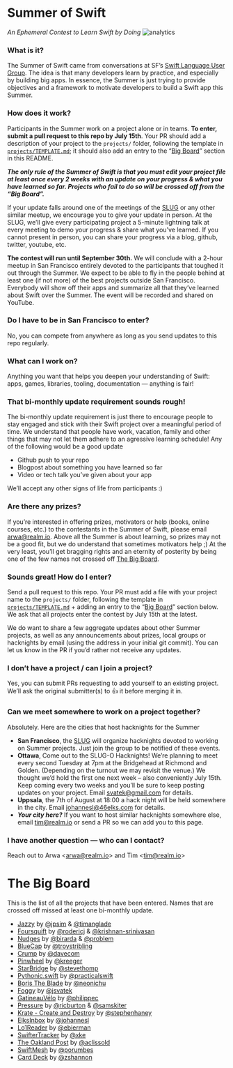 Summer of Swift
===============

_An Ephemeral Contest to Learn Swift by Doing_ ![analytics](https://ga-beacon.appspot.com/UA-50247013-2/summer-of-swift/README?pixel)

### What is it?

The Summer of Swift came from conversations at SF’s [Swift Language User Group](http://www.meetup.com/swift-language). The idea is that many developers learn by practice, and especially by building big apps. In essence, the Summer is just trying to provide objectives and a framework to motivate developers to build a Swift app this Summer.

### How does it work?

Participants in the Summer work on a project alone or in teams. **To enter, submit a pull request to this repo by July 15th**. Your PR should add a description of your project to the `projects/` folder, following the template in [`projects/TEMPLATE.md`](projects/TEMPLATE.md); it should also add an entry to the “[Big Board](#the-big-board)” section in this README.

**_The only rule of the Summer of Swift is that you must edit your project file at least once every 2 weeks with an update on your progress & what you have learned so far. Projects who fail to do so will be crossed off from the “Big Board”._**

If your update falls around one of the meetings of the [SLUG](http://www.meetup.com/swift-language) or any other similar meetup, we encourage you to give your update in person. At the SLUG, we’ll give every participating project a 5-minute lightning talk at every meeting to demo your progress & share what you’ve learned. If you cannot present in person, you can share your progress via a blog, github, twitter, youtube, etc.

**The contest will run until September 30th.**
We will conclude with a 2-hour meetup in San Francisco entirely devoted to the participants that toughed it out through the Summer. We expect to be able to fly in the people behind at least one (if not more) of the best projects outside San Francisco. Everybody will show off their apps and summarize all that they’ve learned about Swift over the Summer. The event will be recorded and shared on YouTube.

### Do I have to be in San Francisco to enter?

No, you can compete from anywhere as long as you send updates to this repo regularly.

### What can I work on?

Anything you want that helps you deepen your understanding of Swift: apps, games, libraries, tooling, documentation — anything is fair!

### That bi-monthly update requirement sounds rough!

The bi-monthly update requirement is just there to encourage people to stay engaged and stick with their Swift project over a meaningful period of time. We understand that people have work, vacation, family and other things that may not let them adhere to an agressive learning schedule! Any of the following would be a good update
- Github push to your repo
- Blogpost about something you have learned so far
- Video or tech talk you’ve given about your app

We’ll accept any other signs of life from participants :)

### Are there any prizes?

If you’re interested in offering prizes, motivators or help (books, online courses, etc.) to the contestants in the Summer of Swift, please email arwa@realm.io. Above all the Summer is about learning, so prizes may not be a good fit, but we do understand that sometimes motivators help ;) At the very least, you’ll get bragging rights and an eternity of posterity by being one of the few names not crossed off [The Big Board](#the-big-board).

### Sounds great! How do I enter?

Send a pull request to this repo. Your PR must add a file with your project name to the `projects/` folder, following the template in [`projects/TEMPLATE.md`](projects/TEMPLATE.md) + adding an entry to the “[Big Board](#the-big-board)” section below. We ask that all projects enter the contest by July 15th at the latest.

We do want to share a few aggregate updates about other Summer projects, as well as any announcements about prizes, local groups or hacknights by email (using the address in your initial git commit). You can let us know in the PR if you’d rather not receive any updates.

### I don’t have a project / can I join a project?

Yes, you can submit PRs requesting to add yourself to an existing project. We’ll ask the original submitter(s) to :+1: it before merging it in.

### Can we meet somewhere to work on a project together?

Absolutely. Here are the cities that host hacknights for the Summer
- **San Francisco**, the [SLUG](http://www.meetup.com/swift-language/) will organize hacknights devoted to working on Summer projects. Just join the group to be notified of these events.
- **Ottawa**, Come out to the SLUG-O Hacknights! We’re planning to meet every second Tuesday at 7pm at the Bridgehead at Richmond and Golden. (Depending on the turnout we may revisit the venue.) We thought we’d hold the first one next week – also conveniently July 15th. Keep coming every two weeks and you’ll be sure to keep posting updates on your project. Email svatek@gmail.com for details.
- **Uppsala**, the 7th of August at 18:00 a hack night will be held somewhere in the city. Email johannesl@46elks.com for details.
- **_Your city here?_** If you want to host similar hacknights somewhere else, email tim@realm.io or send a PR so we can add you to this page.

### I have another question — who can I contact?

Reach out to Arwa \<arwa@realm.io\> and Tim \<tim@realm.io\>

# The Big Board

This is the list of all the projects that have been entered. Names that are crossed off missed at least one bi-monthly update.

- [Jazzy](projects/jazzy.md) by [@jpsim](https://github.com/jpsim) & [@timanglade](https://github.com/timanglade)
- [Foursquift](projects/foursquift.md) by [@rodericj](https://github.com/rodericj) & [@krishnan-srinivasan](http://github.com/krishnan-srinivasan)
- [Nudges](projects/nudges.md) by [@birarda](https://github.com/birarda) & [@problem](https://github.com/problem)
- [BlueCap](projects/bluecap.md) by [@troystribling](https://github.com/troystribling)
- [Crump](projects/crump.md) by [@davecom](https://github.com/davecom)
- [Pinwheel](projects/pinwheel.md) by [@kreeger](https://github.com/kreeger)
- [StarBridge](projects/starbridge.md) by [@stevethomp](https://github.com/stevethomp)
- [Pythonic.swift](projects/Pythonic.swift.md) by [@practicalswift](https://github.com/practicalswift)
- [Boris The Blade](projects/boris-the-blade.md) by [@neonichu](https://github.com/neonichu)
- [Foggy](projects/foggy.md) by [@jsvatek](https://github.com/jsvatek)
- [GatineauVélo](projects/GatineauVélo.md) by [@philippec](https://github.com/philippec)
- [Pressure](projects/pressure.md) by [@ricburton](https://github.com/ricburton) & [@samskiter](https://github.com/samskiter)
- [Krate - Create and Destroy](projects/krate.md) by [@stephenhaney](https://github.com/stephenhaney)
- [ElksInbox](projects/ElksInbox.md) by [@johannesl](https://github.com/johannesl)
- [Lo1Reader](projects/Lo1Reader.md) by [@ebierman](https://github.com/ebierman)
- [SwifterTracker](projects/SwifterTracker.md) by [@xke](https://github.com/xke)
- [The Oakland Post](projects/The%20Oakland%20Post.md) by [@aclissold](https://github.com/aclissold)
- [SwiftMesh](projects/swiftmesh.md) by [@porumbes](https://github.com/porumbes)
- [Card Deck](projects/card-deck.md) by [@zshannon](https://github.com/zshannon)
